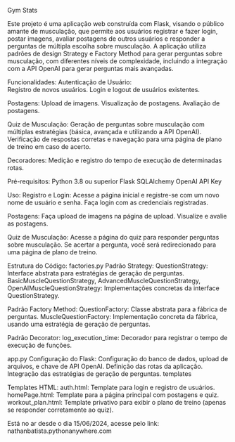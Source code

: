 Gym Stats

Este projeto é uma aplicação web construída com Flask, visando o público amante de musculação, que permite aos usuários registrar e fazer login, postar imagens, avaliar postagens de outros usuários e responder a perguntas de múltipla escolha sobre musculação. A aplicação utiliza padrões de design Strategy e Factory Method para gerar perguntas sobre musculação, com diferentes níveis de complexidade, incluindo a integração com a API OpenAI para gerar perguntas mais avançadas.

Funcionalidades:
  Autenticação de Usuário:  
    Registro de novos usuários.
    Login e logout de usuários existentes.

 Postagens:
   Upload de imagens.
    Visualização de postagens.
    Avaliação de postagens.

 Quiz de Musculação:
   Geração de perguntas sobre musculação com múltiplas estratégias (básica, avançada e utilizando a API OpenAI).
   Verificação de respostas corretas e navegação para uma página de plano de treino em caso de acerto.

 Decoradores:
   Medição e registro do tempo de execução de determinadas rotas.

Pré-requisitos:
   Python 3.8 ou superior
   Flask
   SQLAlchemy
   OpenAI API Key
   
Uso:
  Registro e Login:
    Acesse a página inicial e registre-se com um novo nome de usuário e senha.
    Faça login com as credenciais registradas.
    
Postagens:
  Faça upload de imagens na página de upload.
  Visualize e avalie as postagens.
  
Quiz de Musculação:
  Acesse a página do quiz para responder perguntas sobre musculação.
  Se acertar a pergunta, você será redirecionado para uma página de plano de treino.
  
Estrutura do Código:
factories.py
  Padrão Strategy:
    QuestionStrategy: Interface abstrata para estratégias de geração de perguntas.
    BasicMuscleQuestionStrategy, AdvancedMuscleQuestionStrategy, OpenAIMuscleQuestionStrategy: Implementações concretas da interface QuestionStrategy.

  Padrão Factory Method:
    QuestionFactory: Classe abstrata para a fábrica de perguntas.
    MuscleQuestionFactory: Implementação concreta da fábrica, usando uma estratégia de geração de perguntas.
  
  Padrão Decorator:
    log_execution_time: Decorador para registrar o tempo de execução de funções.
    
app.py
  Configuração do Flask:
  Configuração do banco de dados, upload de arquivos, e chave de API OpenAI.
  Definição das rotas da aplicação.
  Integração das estratégias de geração de perguntas.
  templates
  
Templates HTML:
  auth.html: Template para login e registro de usuários.
  homePage.html: Template para a página principal com postagens e quiz.
  workout_plan.html: Template privativo para exibir o plano de treino (apenas se responder corretamente ao quiz).

Está no ar desde o dia 15/06/2024, acesse pelo link: nathanbatista.pythonanywhere.com
